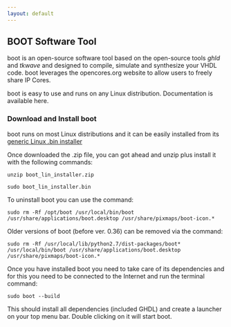 ```yaml
---
layout: default
---
```

## BOOT Software Tool

boot is an open-source software tool based on the open-source tools *ghld* and *tkwave* and designed to compile, simulate and synthesize your VHDL code. boot leverages the opencores.org website to allow users to freely share IP Cores.

boot is easy to use and runs on any Linux distribution. Documentation is available here. 

### Download and Install boot

boot runs on most Linux distributions and it can be easily installed from its [generic Linux .bin installer](http://whub21.webhostinghub.com/~vincen17/freerangefactory.org/dl/)

Once downloaded the .zip file, you can got ahead and unzip plus install it with the following commands:

    unzip boot_lin_installer.zip

    sudo boot_lin_installer.bin

To uninstall boot you can use the command:

    sudo rm -Rf /opt/boot /usr/local/bin/boot /usr/share/applications/boot.desktop /usr/share/pixmaps/boot-icon.*

Older versions of boot (before ver. 0.36) can be removed via the command:

    sudo rm -Rf /usr/local/lib/python2.7/dist-packages/boot* /usr/local/bin/boot /usr/share/applications/boot.desktop /usr/share/pixmaps/boot-icon.*

Once you have installed boot you need to take care of its dependencies and for this you need to be connected to the Internet and run the terminal command:

    sudo boot --build

This should install all dependencies (included GHDL) and create a launcher on your top menu bar. Double clicking on it will start boot. 
